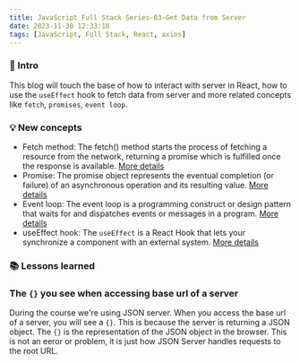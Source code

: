 ```yaml
---
title: JavaScript Full Stack Series-03-Get Data from Server
date: 2023-11-30 12:33:18
tags: [JavaScript, Full Stack, React, axios]
---
```


### **🔎 Intro**

This blog will touch the base of how to interact with server in React, how to use the `useEffect` hook to fetch data from server and more related concepts like `fetch`, `promises`, `event loop`.

<!-- more -->

### **💡 New concepts**

- Fetch method:
  The fetch() method starts the process of fetching a resource from the network, returning a promise which is fulfilled once the response is available. [More details](https://developer.mozilla.org/en-US/docs/Web/API/fetch)
- Promise:
  The promise object represents the eventual completion (or failure) of an asynchronous operation and its resulting value. [More details](https://developer.mozilla.org/en-US/docs/Web/JavaScript/Reference/Global_Objects/Promise)
- Event loop:
  The event loop is a programming construct or design pattern that waits for and dispatches events or messages in a program. [More details](https://www.youtube.com/watch?v=8aGhZQkoFbQ)
- useEffect hook:
  The `useEffect` is a React Hook that lets your synchronize a component with an external system. [More details](https://react.dev/reference/react/useEffect)

### **📚 Lessons learned**

### **The `{}` you see when accessing base url of a server**

During the course we're using JSON server. When you access the base url of a server, you will see a `{}`. This is because the server is returning a JSON object. The `{}` is the representation of the JSON object in the browser. This is not an eeror or problem, it is just how JSON Server handles requests to the root URL.
